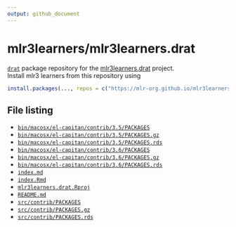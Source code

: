 ```yaml
---
output: github_document
---
```


# mlr3learners/mlr3learners.drat

[`drat`](https://github.com/eddelbuettel/drat) package repository for the [mlr3learners.drat](https://github.com/mlr3learners/mlr3learners.drat) project.  
Install mlr3 learners from this repository using

```r
install.packages(..., repos = c("https://mlr-org.github.io/mlr3learners.drat"))
``` 

## File listing

- [`bin/macosx/el-capitan/contrib/3.5/PACKAGES`](bin/macosx/el-capitan/contrib/3.5/PACKAGES)
- [`bin/macosx/el-capitan/contrib/3.5/PACKAGES.gz`](bin/macosx/el-capitan/contrib/3.5/PACKAGES.gz)
- [`bin/macosx/el-capitan/contrib/3.5/PACKAGES.rds`](bin/macosx/el-capitan/contrib/3.5/PACKAGES.rds)
- [`bin/macosx/el-capitan/contrib/3.6/PACKAGES`](bin/macosx/el-capitan/contrib/3.6/PACKAGES)
- [`bin/macosx/el-capitan/contrib/3.6/PACKAGES.gz`](bin/macosx/el-capitan/contrib/3.6/PACKAGES.gz)
- [`bin/macosx/el-capitan/contrib/3.6/PACKAGES.rds`](bin/macosx/el-capitan/contrib/3.6/PACKAGES.rds)
- [`index.md`](index.md)
- [`index.Rmd`](index.Rmd)
- [`mlr3learners.drat.Rproj`](mlr3learners.drat.Rproj)
- [`README.md`](README.md)
- [`src/contrib/PACKAGES`](src/contrib/PACKAGES)
- [`src/contrib/PACKAGES.gz`](src/contrib/PACKAGES.gz)
- [`src/contrib/PACKAGES.rds`](src/contrib/PACKAGES.rds)

